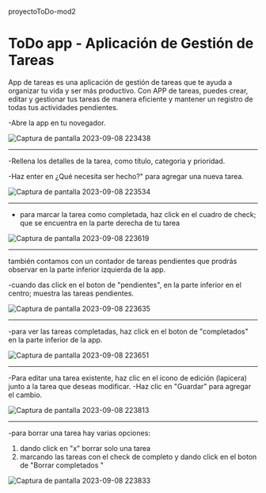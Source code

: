  proyectoToDo-mod2

# ToDo app - Aplicación de Gestión de Tareas

App de tareas es una aplicación de gestión de tareas que te ayuda a organizar tu vida y ser más productivo. Con APP de tareas,
puedes crear, editar y gestionar tus tareas de manera eficiente y mantener un registro de todas tus actividades pendientes.

-Abre la app en tu novegador.

![Captura de pantalla 2023-09-08 223438](https://github.com/estivedelgado16/proyectoToDo-mod2/assets/138074670/7715ce7c-760c-45fc-8000-9ad964fb9c22)

---------------------------------------------------------------------------------------------------------------------------------------------------------


-Rellena los detalles de la tarea, como título, categoria y prioridad.

-Haz enter en ¿Qué necesita ser hecho?" para agregar una nueva tarea.

![Captura de pantalla 2023-09-08 223534](https://github.com/estivedelgado16/proyectoToDo-mod2/assets/138074670/24e2f349-b9a9-43be-872c-93d53b2b8a78)

---------------------------------------------------------------------------------------------------------------------------------------------------------


- para marcar la tarea como completada, haz click en el cuadro de check; que se encuentra en la parte derecha de tu tarea 

![Captura de pantalla 2023-09-08 223619](https://github.com/estivedelgado16/proyectoToDo-mod2/assets/138074670/66950d88-caef-4018-965e-cf9d79566cff)

---------------------------------------------------------------------------------------------------------------------------------------------------------


también contamos con un contador de tareas pendientes que prodrás observar en la parte inferior izquierda de la app.

-cuando das click en el boton de "pendientes", en la parte inferior en el centro; muestra las tareas pendientes.

![Captura de pantalla 2023-09-08 223635](https://github.com/estivedelgado16/proyectoToDo-mod2/assets/138074670/4929b9bc-4b3c-4eac-8439-ded87119168d)

---------------------------------------------------------------------------------------------------------------------------------------------------------


-para ver las tareas completadas, haz click en el boton de "completados" en la parte inferior de la app.

![Captura de pantalla 2023-09-08 223651](https://github.com/estivedelgado16/proyectoToDo-mod2/assets/138074670/d22d8b27-1a68-4820-9a5d-0c85f371c7a5)

---------------------------------------------------------------------------------------------------------------------------------------------------------


-Para editar una tarea existente, haz clic en el icono de edición (lapicera) junto a la tarea que deseas modificar.
-Haz clic en "Guardar" para agregar el cambio.

![Captura de pantalla 2023-09-08 223813](https://github.com/estivedelgado16/proyectoToDo-mod2/assets/138074670/af825aaa-2a30-4ee1-8733-ccb9039267bf)

---------------------------------------------------------------------------------------------------------------------------------------------------------


-para borrar una tarea hay varias opciones:
1. dando click en "x" borrar solo una tarea
2. marcando las tareas con el check de completo y dando click en el boton de "Borrar completados "

![Captura de pantalla 2023-09-08 223833](https://github.com/estivedelgado16/proyectoToDo-mod2/assets/138074670/8612b906-2b00-4faa-bc24-7860864215ac)
